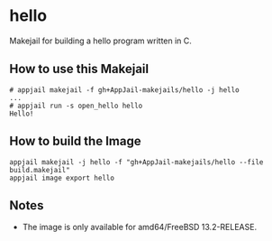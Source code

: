 # hello

Makejail for building a hello program written in C.

## How to use this Makejail

```
# appjail makejail -f gh+AppJail-makejails/hello -j hello
...
# appjail run -s open_hello hello
Hello!
```

## How to build the Image

```
appjail makejail -j hello -f "gh+AppJail-makejails/hello --file build.makejail"
appjail image export hello
```

## Notes

* The image is only available for amd64/FreeBSD 13.2-RELEASE.
